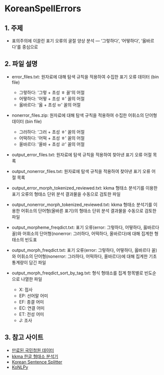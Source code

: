 # KoreanSpellErrors
## 1. 주제
- 표의주의에 이끌린 표기 오류의 굴절 양상 분석 ― ‘그렇하다’, ‘어떻하다’, ‘옳바르다’를 중심으로

## 2. 파일 설명
- error_files.txt: 원자료에 대해 탐색 규칙을 적용하여 수집한 표기 오류 데이터 (bin file)
    - 그렇하다: '그렇 + 초성 ㅎ 꼴'의 어절  
    - 어떻하다: '어떻 + 초성 ㅎ' 꼴의 어절  
    - 옳바르다: '옳 + 초성 ㅂ' 꼴의 어절  
- nonerror_files.zip: 원자료에 대해 탐색 규칙을 적용하여 수집한 어휘소의 단어형 데이터 (bin file)
    - 그러하다: '그러 + 초성 ㅎ' 꼴의 어절  
    - 어떡하다: '어떡 + 초성 ㅎ' 꼴의 어절  
    - 올바르다: '올바 + 초성 ㄹ' 꼴의 어절
- output_error_files.txt: 원자료에 탐색 규칙을 적용하여 찾아낸 표기 오류 어절 목록  

- output_nonerror_files.txt: 원자료에 탐색 규칙을 적용하여 찾아낸 표기 오류 어절 목록  
  
- output_error_morph_tokenized_reviewed.txt: kkma 형태소 분석기를 이용한 표기 오류의 형태소 단위 분석 결과물을 수동으로 검토한 파일
- output_nonerror_morph_tokenized_reviewed.txt: kkma 형태소 분석기를 이용한 어휘소의 단어형(올바른 표기)의 형태소 단위 분석 결과물을 수동으로 검토한 파일
- output_morpheme_freqdict.txt: 표기 오류(error: 그렇하다, 어떻하다, 옳바르다 꼴)와 어휘소의 단어형(nonerror: 그러하다, 어떡하다, 올바르다)에 대해 집계한 형태소의 빈도표
- output_morph_freqdict.txt: 표기 오류(error: 그렇하다, 어떻하다, 옳바르다 꼴)와 어휘소의 단어형(nonerror: 그러하다, 어떡하다, 올바르다)에 대해 집계한 기초 통계량이 담긴 파일
- output_morph_freqdict_sort_by_tag.txt: 형식 형태소를 집계 항목별로 빈도순으로 나열한 파일
    - X: 접사
    - EP: 선어말 어미
    - EF: 종결 어미
    - EC: 연결 어미
    - ET: 전성 어미
    - J: 조사
 
 
 



## 3. 참고 사이트
- [만료된 국민청원 데이터](https://github.com/akngs/petitions)
- [kkma 한글 형태소 분석기](http://kkma.snu.ac.kr/documents/?doc=postag)
- [Korean Sentence Splitter](https://github.com/hyunwoongko/kss)
- [KoNLPy](https://konlpy.org/en/latest/)

 
